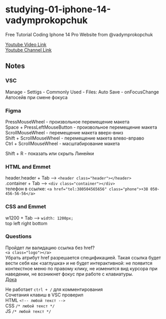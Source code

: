 # studying-01-iphone-14-vadymprokopchuk  
Free Tutorial Coding Iphone 14 Pro Website from @vadymprokopchuk  

[Youtube Video Link](https://www.youtube.com/watch?v=2dVPFVX3ZZ0)  
[Youtube Channel Link](https://www.youtube.com/@vadymprokopchuk)  

## Notes  

### VSC  
Manage - Settigs - Commonly Used - Files: Auto Save - onFocusChange  
Автосейв при смене фокуса  

### Figma  
PressMouseWheel - произвольное перемещение макета  
Space + PressLeftMouseButton - произвольное перемещение макета  
ScrollMouseWheel - перемещение макета вверх-вниз  
Shift + ScrollMouseWheel - перемещение макета влево-вправо  
Ctrl + ScrollMouseWheel - масштабирование макета  

Shift + R - показать или скрыть Линейки  

### HTML and Emmet  
header.header + Tab --> `<header class="header"></header>`  
.container + Tab --> `<div class="container"></div>`  
телефон в ссылке: `<a href="tel:380504565656" class="phone">+38 050-456-56-56</a>`  

### CSS and Emmet  
w1200 + Tab --> `width: 1200px;`  
top left right bottom  


### Questions  
Пройдет ли валидацию ссылка без href?  
`<a class="logo"></a>`  
Убрать атрибут href разрешается спецификацией. Такая ссылка будет вести себя как «заглушка» и не будет интерактивной: не появится контекстное меню по правому клику, не изменится вид курсора при наведении, не возникнет фокус при работе с клавиатуры.  
[Дока](https://doka.guide/html/a/)  

Не работает `ctrl + /` для комментирования  
Сочетания клавиш в VSC проверил  
HTML `<!-- любой текст -->`  
CSS `/* любой текст */`  
JS `/* любой текст */`  









